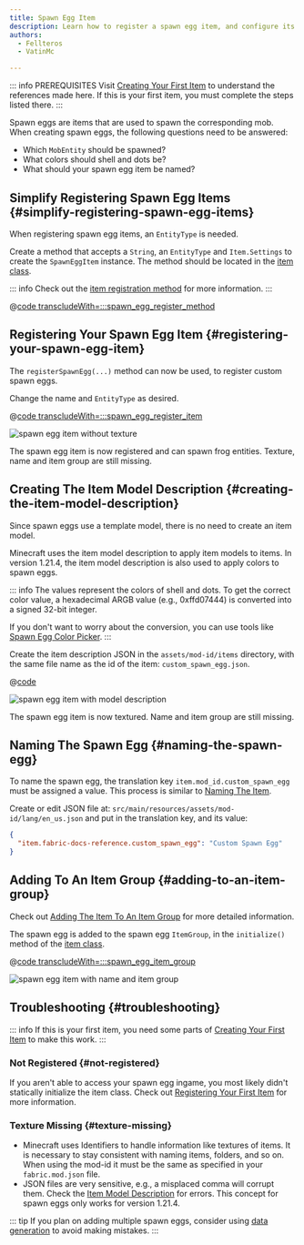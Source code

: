 ```yaml
---
title: Spawn Egg Item
description: Learn how to register a spawn egg item, and configure its colors.
authors:
  - Fellteros
  - VatinMc

---
```


::: info PREREQUISITES
Visit [Creating Your First Item](./first-item) to understand the references made here. If this is your first item, you must complete the steps listed there.
:::

Spawn eggs are items that are used to spawn the corresponding mob. When creating spawn eggs, the following questions need to be answered:

- Which `MobEntity` should be spawned?
- What colors should shell and dots be?
- What should your spawn egg item be named?

## Simplify Registering Spawn Egg Items {#simplify-registering-spawn-egg-items}

When registering spawn egg items, an `EntityType` is needed.

Create a method that accepts a `String`, an `EntityType` and `Item.Settings` to create the `SpawnEggItem` instance. The method should be located in the [item class](./first-item#preparing-your-items-class).

::: info
Check out the [item registration method](./first-item#preparing-your-items-class) for more information.
:::

@[code transcludeWith=:::spawn_egg_register_method](@/reference/latest/src/main/java/com/example/docs/item/ModItems.java)

## Registering Your Spawn Egg Item {#registering-your-spawn-egg-item}

The `registerSpawnEgg(...)` method can now be used, to register custom spawn eggs.

Change the name and `EntityType` as desired.

@[code transcludeWith=:::spawn_egg_register_item](@/reference/latest/src/main/java/com/example/docs/item/ModItems.java)

![spawn egg item without texture](/assets/develop/items/spawn_egg_1.png)

The spawn egg item is now registered and can spawn frog entities. Texture, name and item group are still missing.

## Creating The Item Model Description {#creating-the-item-model-description}

Since spawn eggs use a template model, there is no need to create an item model.

Minecraft uses the item model description to apply item models to items. In version 1.21.4, the item model description is also used to apply colors to spawn eggs.

::: info
The values represent the colors of shell and dots. To get the correct color value, a hexadecimal ARGB value (e.g., 0xffd07444) is converted into a signed 32-bit integer.

If you don't want to worry about the conversion, you can use tools like [Spawn Egg Color Picker](https://vatinmc.github.io/spawn-egg-color-picker/).
:::

Create the item description JSON in the `assets/mod-id/items` directory, with the same file name as the id of the item: `custom_spawn_egg.json`.

@[code](@/reference/latest/src/main/generated/assets/fabric-docs-reference/items/custom_spawn_egg.json)

![spawn egg item with model description](/assets/develop/items/spawn_egg_2.png)

The spawn egg item is now textured. Name and item group are still missing.

## Naming The Spawn Egg {#naming-the-spawn-egg}

To name the spawn egg, the translation key `item.mod_id.custom_spawn_egg` must be assigned a value. This process is similar to [Naming The Item](./first-item#naming-the-item).

Create or edit JSON file at: `src/main/resources/assets/mod-id/lang/en_us.json` and put in the translation key, and its value:

```json
{
  "item.fabric-docs-reference.custom_spawn_egg": "Custom Spawn Egg"
}
```

## Adding To An Item Group {#adding-to-an-item-group}

Check out [Adding The Item To An Item Group](./first-item#adding-the-item-to-an-item-group) for more detailed information.

The spawn egg is added to the spawn egg `ItemGroup`, in the `initialize()` method of the [item class](./first-item#preparing-your-items-class).

@[code transcludeWith=:::spawn_egg_item_group](@/reference/latest/src/main/java/com/example/docs/item/ModItems.java)

![spawn egg item with name and item group](/assets/develop/items/spawn_egg_3.png)

## Troubleshooting {#troubleshooting}

::: info
If this is your first item, you need some parts of [Creating Your First Item](./first-item) to make this work.
:::

### Not Registered {#not-registered}

If you aren't able to access your spawn egg ingame, you most likely didn't statically initialize the item class. Check out [Registering Your First Item](first-item#registering-an-item) for more information.

### Texture Missing {#texture-missing}

- Minecraft uses Identifiers to handle information like textures of items. It is necessary to stay consistent with naming items, folders, and so on. When using the mod-id it must be the same as specified in your `fabric.mod.json` file.
- JSON files are very sensitive, e.g., a misplaced comma will corrupt them. Check the [Item Model Description](#creating-the-item-model-description) for errors. This concept for spawn eggs only works for version 1.21.4.

::: tip
If you plan on adding multiple spawn eggs, consider using [data generation](../data-generation/spawn-egg-model) to avoid making mistakes.
:::
